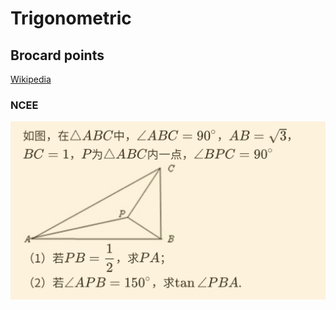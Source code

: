# Trigonometric

## Brocard points

[Wikipedia](http://web.archive.org/web/20210313015312/https://en.wikipedia.org/wiki/Brocard_points)

### NCEE

![](Trigonometric/NCEE-1.jpg)